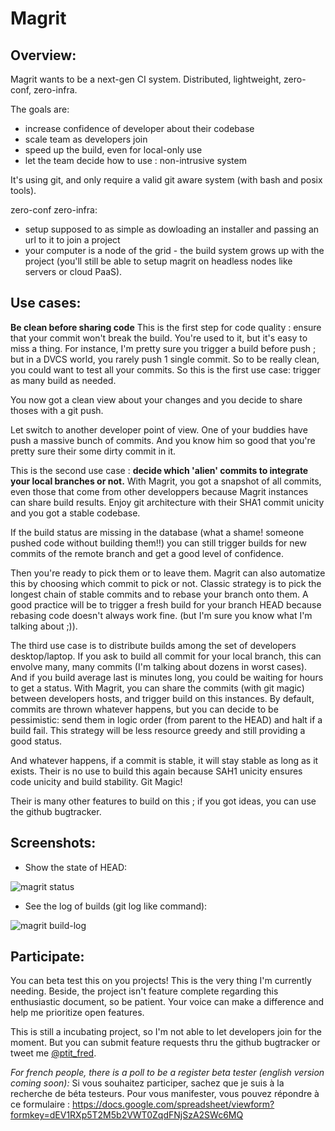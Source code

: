 Magrit
======

Overview:
---------

Magrit wants to be a next-gen CI system. Distributed, lightweight, zero-conf, zero-infra.

The goals are:

* increase confidence of developer about their codebase
* scale team as developers join
* speed up the build, even for local-only use
* let the team decide how to use : non-intrusive system

It's using git, and only require a valid git aware system (with bash and posix tools).

zero-conf zero-infra:

* setup supposed to as simple as dowloading an installer and passing an url to it to join a project
* your computer is a node of the grid - the build system grows up with the project (you'll still be able to setup magrit on headless nodes like servers or cloud PaaS).

Use cases:
----------

__Be clean before sharing code__
This is the first step for code quality : ensure that your commit won't break the build.
You're used to it, but it's easy to miss a thing. For instance, I'm pretty sure you trigger
a build before push ; but in a DVCS world, you rarely push 1 single commit. So to be really clean, you could want to test all your commits.
So this is the first use case: trigger as many build as needed.

You now got a clean view about your changes and you decide to share thoses with a git push.

Let switch to another developer point of view. One of your buddies have push a massive bunch of commits.
And you know him so good that you're pretty sure their some dirty commit in it.

This is the second use case : __decide which 'alien' commits to integrate your local branches or not.__
With Magrit, you got a snapshot of all commits, even those that come from other developpers because
Magrit instances can share build results. Enjoy git architecture with their SHA1 commit unicity and 
you got a stable codebase.

If the build status are missing in the database (what a shame! someone pushed code without building them!!) you can still trigger builds
for new commits of the remote branch and get a good level of confidence.

Then you're ready to pick them or to leave them.
Magrit can also automatize this by choosing which commit to pick or not. Classic strategy is to pick the longest
chain of stable commits and to rebase your branch onto them. A good practice will be to trigger a fresh build
for your branch HEAD because rebasing code doesn't always work fine. (but I'm sure you know what I'm talking about ;)).

The third use case is to distribute builds among the set of developers desktop/laptop.
If you ask to build all commit for your local branch, this can envolve many, many commits (I'm talking about dozens in worst cases).
And if you build average last is minutes long, you could be waiting for hours to get a status.
With Magrit, you can share the commits (with git magic) between developers hosts, and trigger build on this instances.
By default, commits are thrown whatever happens, but you can decide to be pessimistic:
send them in logic order (from parent to the HEAD) and halt if a build fail.
This strategy will be less resource greedy and still providing a good status.

And whatever happens, if a commit is stable, it will stay stable as long as it exists.
Their is no use to build this again because SAH1 unicity ensures code unicity and build stability.
Git Magic!

Their is many other features to build on this ; if you got ideas, you can use the github bugtracker.

Screenshots:
-----------------
* Show the state of HEAD:

![magrit status](https://github.com/ptitfred/magrit/raw/resources/images/magrit-status.png)

* See the log of builds (git log like command):

![magrit build-log](https://github.com/ptitfred/magrit/raw/resources/images/magrit-build-log.png)

Participate:
----------
You can beta test this on you projects!
This is the very thing I'm currently needing.
Beside, the project isn't feature complete regarding this enthusiastic document, so be patient. Your voice can make a difference and help me prioritize open features.

This is still a incubating project, so I'm not able to let developers join for the moment.
But you can submit feature requests thru the github bugtracker or tweet me [@ptit_fred](https://twitter.com/ptit_fred).

_For french people, there is a poll to be a register beta tester (english version coming soon):_
Si vous souhaitez participer, sachez que je suis à la recherche de béta testeurs.
Pour vous manifester, vous pouvez répondre à ce formulaire :
https://docs.google.com/spreadsheet/viewform?formkey=dEV1RXp5T2M5b2VWT0ZqdFNjSzA2SWc6MQ


